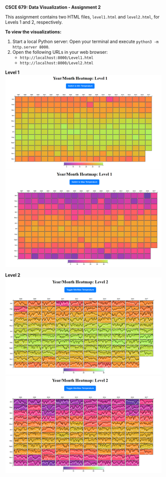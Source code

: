**CSCE 679: Data Visualization - Assignment 2**

This assignment contains two HTML files, `level1.html` and `level2.html`, for Levels 1 and 2, respectively.

**To view the visualizations:**

1.  Start a local Python server: Open your terminal and execute `python3 -m http.server 8000`.
2.  Open the following URLs in your web browser:
    * `http://localhost:8000/Level1.html`
    * `http://localhost:8000/Level2.html`

**Level 1**
![Level 1 Max](./level1_max.png)
![level 1 Min](./level1_min.png)


**Level 2**
![level 2 Max](./level2_max.png)
![level 2 Min](./level2_min.png)
